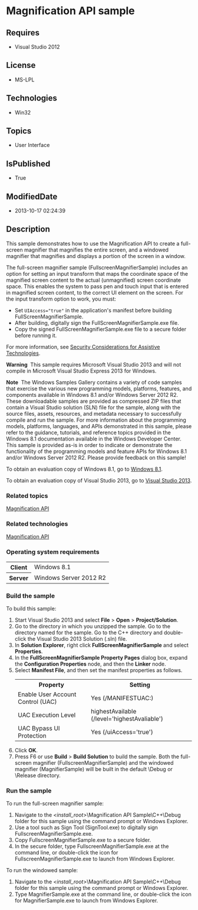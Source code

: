 # Magnification API sample
## Requires
* Visual Studio 2012
## License
* MS-LPL
## Technologies
* Win32
## Topics
* User Interface
## IsPublished
* True
## ModifiedDate
* 2013-10-17 02:24:39
## Description

<div id="mainSection">
<p>This sample demonstrates how to use the Magnification API to create a full-screen magnifier that magnifies the entire screen, and a windowed magnifier that magnifies and displays a portion of the screen in a window.
</p>
<p>The full-screen magnifier sample (FullscreenMagnifierSample) includes an option for setting an input transform that maps the coordinate space of the magnified screen content to the actual (unmagnified) screen coordinate space. This enables the system to
 pass pen and touch input that is entered in magnified screen content, to the correct UI element on the screen. For the input transform option to work, you must:</p>
<ul>
<li>Set <code>UIAccess=&quot;true&quot;</code> in the application's manifest before building FullScreenMagnifierSample.
</li><li>After building, digitally sign the FullScreenMagnifierSample.exe file. </li><li>Copy the signed FullScreenMagnifierSample.exe file to a secure folder before running it.
</li></ul>
<p>For more information, see <a href="http://msdn.microsoft.com/en-us/library/windows/desktop/ee671610">
Security Considerations for Assistive Technologies</a>.</p>
<p class="note"><b>Warning</b>&nbsp;&nbsp;This sample requires Microsoft Visual Studio&nbsp;2013 and will not compile in Microsoft Visual Studio Express&nbsp;2013 for Windows.</p>
<p class="note"><b>Note</b>&nbsp;&nbsp;The Windows Samples Gallery contains a variety of code samples that exercise the various new programming models, platforms, features, and components available in Windows&nbsp;8.1 and/or Windows Server&nbsp;2012&nbsp;R2. These downloadable samples
 are provided as compressed ZIP files that contain a Visual Studio solution (SLN) file for the sample, along with the source files, assets, resources, and metadata necessary to successfully compile and run the sample. For more information about the programming
 models, platforms, languages, and APIs demonstrated in this sample, please refer to the guidance, tutorials, and reference topics provided in the Windows&nbsp;8.1 documentation available in the Windows Developer Center. This sample is provided as-is in order to
 indicate or demonstrate the functionality of the programming models and feature APIs for Windows&nbsp;8.1 and/or Windows Server&nbsp;2012&nbsp;R2. Please provide feedback on this sample!</p>
<p>To obtain an evaluation copy of Windows&nbsp;8.1, go to <a href="http://go.microsoft.com/fwlink/p/?linkid=301696">
Windows&nbsp;8.1</a>.</p>
<p>To obtain an evaluation copy of Visual Studio&nbsp;2013, go to <a href="http://go.microsoft.com/fwlink/p/?linkid=301697">
Visual Studio&nbsp;2013</a>.</p>
<h3><a id="related_topics"></a>Related topics</h3>
<dl><dt><a href="http://msdn.microsoft.com/en-us/library/windows/desktop/ms692162">Magnification API</a>
</dt></dl>
<h3>Related technologies</h3>
<a href="http://msdn.microsoft.com/en-us/library/windows/desktop/ms692162">Magnification API</a>
<h3>Operating system requirements</h3>
<table>
<tbody>
<tr>
<th>Client</th>
<td><dt>Windows&nbsp;8.1 </dt></td>
</tr>
<tr>
<th>Server</th>
<td><dt>Windows Server&nbsp;2012&nbsp;R2 </dt></td>
</tr>
</tbody>
</table>
<h3>Build the sample</h3>
<p>To build this sample:</p>
<ol>
<li>Start Visual Studio&nbsp;2013 and select <b>File</b> &gt; <b>Open</b> &gt; <b>Project/Solution</b>.
</li><li>Go to the directory in which you unzipped the sample. Go to the directory named for the sample. Go to the C&#43;&#43; directory and double-click the Visual Studio&nbsp;2013 Solution (.sln) file.
</li><li>In <b>Solution Explorer</b>, right click <b>FullScreenMagnifierSample</b> and select
<b>Properties</b>. </li><li>In the <b>FullScreenMagnifierSample Property Pages</b> dialog box, expand the
<b>Configuration Properties</b> node, and then the <b>Linker</b> node. </li><li>Select <b>Manifest File</b>, and then set the manifest properties as follows.
<table>
<tbody>
<tr>
<th>Property</th>
<th>Setting</th>
</tr>
<tr>
<td>Enable User Account Control (UAC)</td>
<td>Yes (/MANIFESTUAC:)</td>
</tr>
<tr>
<td>UAC Execution Level</td>
<td>highestAvailable (/level='highestAvaliable')</td>
</tr>
<tr>
<td>UAC Bypass UI Protection</td>
<td>Yes (/uiAccess='true')</td>
</tr>
</tbody>
</table>
</li><li>Click <b>OK</b>. </li><li>Press F6 or use <b>Build</b> &gt; <b>Build Solution</b> to build the sample. Both the full-screen magnifier (FullscreenMagnifierSample) and the windowed magnifier (MagnifierSample) will be built in the default \Debug or \Release directory.
</li></ol>
<p></p>
<h3>Run the sample</h3>
<p>To run the full-screen magnifier sample: </p>
<ol>
<li>Navigate to the <i>&lt;install_root&gt;</i>\Magnification API Sample\C&#43;&#43;\Debug folder for this sample using the command prompt or Windows Explorer.
</li><li>Use a tool such as Sign Tool (SignTool.exe) to digitally sign FullscreenMagnifierSample.exe.
</li><li>Copy FullscreenMagnifierSample.exe to a secure folder. </li><li>In the secure folder, type FullscreenMagnifierSample.exe at the command line, or double-click the icon for FullscreenMagnifierSample.exe to launch from Windows Explorer.
</li></ol>
<p></p>
<p>To run the windowed sample:</p>
<ol>
<li>Navigate to the <i>&lt;install_root&gt;</i>\Magnification API Sample\C&#43;&#43;\Debug folder for this sample using the command prompt or Windows Explorer.
</li><li>Type MagnifierSample.exe at the command line, or double-click the icon for MagnifierSample.exe to launch from Windows Explorer.
</li></ol>
<p></p>
</div>
